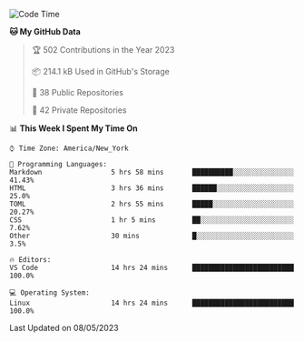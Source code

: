 <!--START_SECTION:waka-->
![Code Time](http://img.shields.io/badge/Code%20Time-193%20hrs%202%20mins-blue)

**🐱 My GitHub Data** 

> 🏆 502 Contributions in the Year 2023
 > 
> 📦 214.1 kB Used in GitHub's Storage 
 > 
> 📜 38 Public Repositories 
 > 
> 🔑 42 Private Repositories  
 > 
📊 **This Week I Spent My Time On** 

```text
⌚︎ Time Zone: America/New_York

💬 Programming Languages: 
Markdown                 5 hrs 58 mins       ██████████░░░░░░░░░░░░░░░   41.43% 
HTML                     3 hrs 36 mins       ██████░░░░░░░░░░░░░░░░░░░   25.0% 
TOML                     2 hrs 55 mins       █████░░░░░░░░░░░░░░░░░░░░   20.27% 
CSS                      1 hr 5 mins         ██░░░░░░░░░░░░░░░░░░░░░░░   7.62% 
Other                    30 mins             █░░░░░░░░░░░░░░░░░░░░░░░░   3.5%

🔥 Editors: 
VS Code                  14 hrs 24 mins      █████████████████████████   100.0%

💻 Operating System: 
Linux                    14 hrs 24 mins      █████████████████████████   100.0%

```


 Last Updated on 08/05/2023
<!--END_SECTION:waka-->
